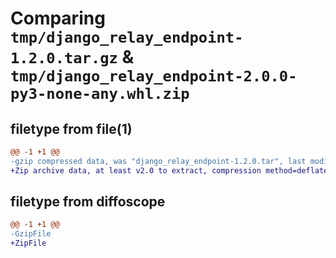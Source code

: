 # Comparing `tmp/django_relay_endpoint-1.2.0.tar.gz` & `tmp/django_relay_endpoint-2.0.0-py3-none-any.whl.zip`

## filetype from file(1)

```diff
@@ -1 +1 @@
-gzip compressed data, was "django_relay_endpoint-1.2.0.tar", last modified: Fri Dec 15 12:40:11 2023, max compression
+Zip archive data, at least v2.0 to extract, compression method=deflate
```

## filetype from diffoscope

```diff
@@ -1 +1 @@
-GzipFile
+ZipFile
```


